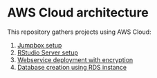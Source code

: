 # AWS Cloud architecture

This repository gathers projects using AWS Cloud:

1. [Jumpbox setup](https://github.com/lisakoppe/AWS-Cloud_architecture/tree/master/AWS_Jumpbox)
2. [RStudio Server setup](https://github.com/lisakoppe/AWS-Cloud_architecture/tree/master/AWS_RStudio-Server)
3. [Webservice deployment with encryption](https://github.com/lisakoppe/AWS-Cloud_architecture/tree/master/AWS_Webservice_secure_deployment)
4. [Database creation using RDS instance](https://github.com/lisakoppe/AWS-Cloud_architecture/tree/master/AWS_Database)
